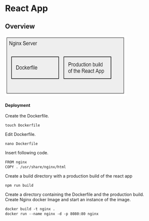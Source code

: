 # React App

## Overview

<img src="https://github.com/HauptschuIe/IoT-Project/blob/master/images/frontend.png" width="400" height="200">

#### Deployment

Create the Dockerfile.

    touch Dockerfile

Edit Dockerfile.

    nano Dockerfile
    
Insert following code.

    FROM nginx
    COPY . /usr/share/nginx/html

Create a build directory with a production build of the react app

    npm run build

Create a directory containing the Dockerfile and the production build.
Create Nginx docker Image and start an instance of the image.

    docker build -t nginx .
    docker run --name nginx -d -p 8080:80 nginx

